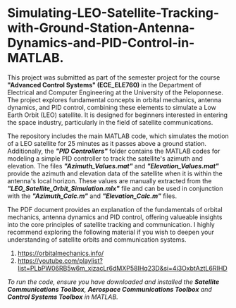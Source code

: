 # Simulating-LEO-Satellite-Tracking-with-Ground-Station-Antenna-Dynamics-and-PID-Control-in-MATLAB.

This project was submitted as part of the semester project for the course **"Advanced Control Systems" (ECE_ELE760)** in the Department of Electrical and Computer Engineering at the University of the Peloponnese. The project explores fundamental concepts in orbital mechanics, antenna dynamics, and PID control, combining these elements to simulate a Low Earth Orbit (LEO) satellite. It is designed for beginners interested in entering the space industry, particularly in the field of satellite communications.

The repository includes the main MATLAB code, which simulates the motion of a LEO satellite for 25 minutes as it passes above a ground station. Additionally, the ***"PID Controllers"*** folder contains the MATLAB codes for modeling a simple PID controller to track the satellite's azimuth and elevation. The files ***"Azimuth_Values.mat"*** and ***"Elevation_Values.mat"*** provide the azimuth and elevation data of the satellite when it is within the antenna's local horizon. These values are manually extracted from the ***"LEO_Satellite_Orbit_Simulation.mlx"*** file and can be used in conjunction with the ***"Azimuth_Calc.m"*** and ***"Elevation_Calc.m"*** files.

The PDF document provides an explanation of the fundamentals of orbital mechanics, antenna dynamics and PID control, offering valueable insights into the core principles of satellite tracking and communication. I highly recommend exploring the following material if you wish to deepen your understanding of satellite orbits and communication systems.

1) https://orbitalmechanics.info/
2) https://youtube.com/playlist?list=PLbPW06RB5w6m_xizacLr6dMXP58IHq23D&si=4i3OxbtAztL6RIHD

*To run the code, ensure you have downloaded and installed the **Satellite Communications Toolbox**, **Aerospace Communications Toolbox** and **Control Systems Toolbox** in MATLAB.*
